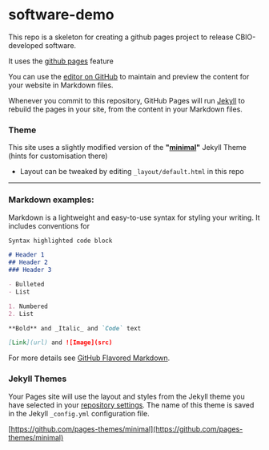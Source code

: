 # software-demo

This repo is a skeleton for creating a github pages project to release CBIO-developed software.

It uses the [github pages](https://docs.github.com/en/free-pro-team@latest/github/working-with-github-pages/managing-a-custom-domain-for-your-github-pages-site) feature


You can use the [editor on GitHub](https://github.com/uct-cbio/software-demo/edit/main/docs/index.md) to maintain and preview the content for your website in Markdown files.

Whenever you commit to this repository, GitHub Pages will run [Jekyll](https://jekyllrb.com/) to rebuild the pages in your site, from the content in your Markdown files.


### Theme
 
 This site uses a slightly modified version of the **"[minimal](https://github.com/pages-themes/minimal)"** Jekyll Theme (hints for customisation there)

  - Layout can be tweaked by editing `_layout/default.html` in this repo


----


### Markdown examples:

Markdown is a lightweight and easy-to-use syntax for styling your writing. It includes conventions for

```markdown
Syntax highlighted code block

# Header 1
## Header 2
### Header 3

- Bulleted
- List

1. Numbered
2. List

**Bold** and _Italic_ and `Code` text

[Link](url) and ![Image](src)
```

For more details see [GitHub Flavored Markdown](https://guides.github.com/features/mastering-markdown/).

### Jekyll Themes

Your Pages site will use the layout and styles from the Jekyll theme you have selected in your [repository settings](https://github.com/uct-cbio/software-demo/settings). The name of this theme is saved in the Jekyll `_config.yml` configuration file.

[https://github.com/pages-themes/minimal](https://github.com/pages-themes/minimal)

